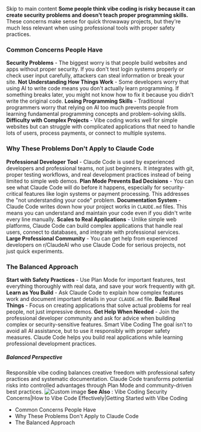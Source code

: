 Skip to main content
**Some people think vibe coding is risky because it can create security problems and doesn't teach proper programming skills.** These concerns make sense for quick throwaway projects, but they're much less relevant when using professional tools with proper safety practices.
### Common Concerns People Have​
**Security Problems** - The biggest worry is that people build websites and apps without proper security. If you don't test login systems properly or check user input carefully, attackers can steal information or break your site.
**Not Understanding How Things Work** - Some developers worry that using AI to write code means you don't actually learn programming. If something breaks later, you might not know how to fix it because you didn't write the original code.
**Losing Programming Skills** - Traditional programmers worry that relying on AI too much prevents people from learning fundamental programming concepts and problem-solving skills.
**Difficulty with Complex Projects** - Vibe coding works well for simple websites but can struggle with complicated applications that need to handle lots of users, process payments, or connect to multiple systems.
### Why These Problems Don't Apply to Claude Code​
**Professional Developer Tool** - Claude Code is used by experienced developers and professional teams, not just beginners. It integrates with git, proper testing workflows, and real development practices instead of being limited to simple web demos.
**Plan Mode Prevents Bad Decisions** - You can see what Claude Code will do before it happens, especially for security-critical features like login systems or payment processing. This addresses the "not understanding your code" problem.
**Documentation System** - Claude Code writes down how your project works in `CLAUDE.md` files. This means you can understand and maintain your code even if you didn't write every line manually.
**Scales to Real Applications** - Unlike simple web platforms, Claude Code can build complex applications that handle real users, connect to databases, and integrate with professional services.
**Large Professional Community** - You can get help from experienced developers on r/ClaudeAI who use Claude Code for serious projects, not just quick experiments.
### The Balanced Approach​
**Start with Safety Practices** - Use Plan Mode for important features, test everything thoroughly with real data, and save your work frequently with git.
**Learn as You Build** - Ask Claude Code to explain how complex features work and document important details in your `CLAUDE.md` file.
**Build Real Things** - Focus on creating applications that solve actual problems for real people, not just impressive demos.
**Get Help When Needed** - Join the professional developer community and ask for advice when building complex or security-sensitive features.
Smart Vibe Coding
The goal isn't to avoid all AI assistance, but to use it responsibly with proper safety measures. Claude Code helps you build real applications while learning professional development practices.
##### Balanced Perspective
Responsible vibe coding balances creative freedom with professional safety practices and systematic documentation. Claude Code transforms potential risks into controlled advantages through Plan Mode and community-driven best practices.
![Custom image](https://www.claudelog.com/img/discovery/018.png)
**See Also** : Vibe Coding Security Concerns|How to Vibe Code Effectively|Getting Started with Vibe Coding
  * Common Concerns People Have
  * Why These Problems Don't Apply to Claude Code
  * The Balanced Approach


